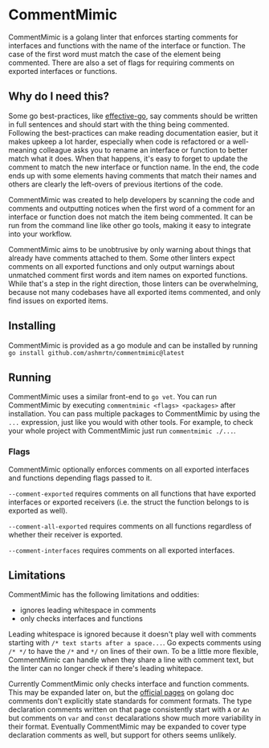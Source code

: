 # CommentMimic

CommentMimic is a golang linter that enforces starting comments for interfaces
and functions with the name of the interface or function. The case of the first
word must match the case of the element being commented. There are also a set of
flags for requiring comments on exported interfaces or functions.

## Why do I need this?
Some go best-practices, like
[effective-go](https://github.com/golovers/effective-go#comment-sentences), say
comments should be written in full sentences and should start with the thing
being commented. Following the best-practices can make reading documentation
easier, but it makes upkeep a lot harder, especially when code is refactored or
a well-meaning colleague asks you to rename an interface or function to better
match what it does. When that happens, it's easy to forget to update the comment
to match the new interface or function name. In the end, the code ends up with
some elements having comments that match their names and others are clearly the
left-overs of previous itertions of the code.

CommentMimic was created to help developers by scanning the code and comments
and outputting notices when the first word of a comment for an interface or
function does not match the item being commented. It can be run from the command
line like other go tools, making it easy to integrate into your workflow.

CommentMimic aims to be unobtrusive by only warning about things that already
have comments attached to them. Some other linters expect comments on all
exported functions and only output warnings about unmatched comment first words
and item names on exported functions. While that's a step in the right
direction, those linters can be overwhelming, because not many codebases have
all exported items commented, and only find issues on exported items.

## Installing
CommentMimic is provided as a go module and can be installed by running
`go install github.com/ashmrtn/commentmimic@latest`

## Running
CommentMimic uses a similar front-end to `go vet`. You can run CommentMimic by
executing `commentmimic <flags> <packages>` after installation. You can pass
multiple packages to CommentMimic by using the `...` expression, just like you
would with other tools. For example, to check your whole project with
CommentMimic just run `commentmimic ./...`.

### Flags
CommentMimic optionally enforces comments on all exported interfaces and
functions depending flags passed to it.

`--comment-exported` requires comments on all functions that have exported
interfaces or exported receivers (i.e. the struct the function belongs to is
exported as well).

`--comment-all-exported` requires comments on all functions regardless of
whether their receiver is exported.

`--comment-interfaces` requires comments on all exported interfaces.

## Limitations
CommentMimic has the following limitations and oddities:

* ignores leading whitespace in comments
* only checks interfaces and functions

Leading whitespace is ignored because it doesn't play well with comments
starting with `/* text starts after a space...`. Go expects comments using
`/* */` to have the `/*` and `*/` on lines of their own. To be a little more
flexible, CommentMimic can handle when they share a line with comment text, but
the linter can no longer check if there's leading whitepace.

Currently CommentMimic only checks interface and function comments. This may be
expanded later on, but the [official pages](https://tip.golang.org/doc/comment)
on golang doc comments don't explicitly state standards for comment formats. The
type declaration comments written on that page consistently start with `A` or
`An` but comments on `var` and `const` decalarations show much more variability
in their format. Eventually CommentMimic may be expanded to cover type
declaration comments as well, but support for others seems unlikely.

